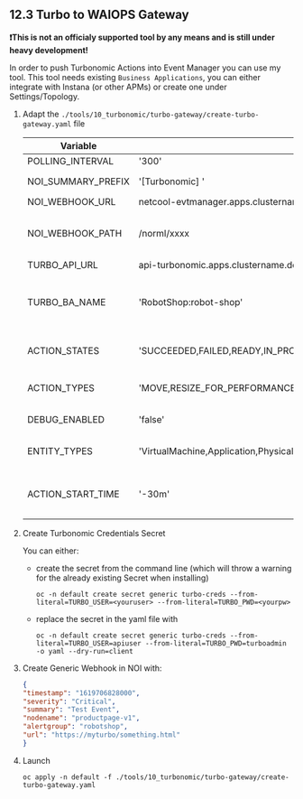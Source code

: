 ## 12.3 Turbo to WAIOPS Gateway

**❗This is not an officialy supported tool by any means and is still under heavy development!**

In order to push Turbonomic Actions into Event Manager you can use my tool.
This tool needs existing `Business Applications`, you can either integrate with Instana (or other APMs) or create one under Settings/Topology.

1. Adapt the `./tools/10_turbonomic/turbo-gateway/create-turbo-gateway.yaml` file 

	| Variable | Default Value | Description |
	| -------- | ------------- | ----------- |
	|POLLING_INTERVAL| '300' | Poll every X seconds |
	|NOI_SUMMARY_PREFIX| '[Turbonomic] ' | Prefix in the event summary |
	|NOI_WEBHOOK_URL| netcool-evtmanager.apps.clustername.domain | Event Manager hostname |
	|NOI_WEBHOOK_PATH| /norml/xxxx | Webhook URL from Event Manager (does not inclue the hostname, only `/norml/xxxx`) |
	|TURBO_API_URL| api-turbonomic.apps.clustername.domain | Turbonomic API URL |
	|TURBO_BA_NAME| 'RobotShop:robot-shop'| Turbonomic application name in the format APPNAME:ALERTGROUP. This links an alertgroup with an application |
	|ACTION_STATES| 'SUCCEEDED,FAILED,READY,IN_PROGRESS' | The list of ACTION_STATES to filter on |
	|ACTION_TYPES| 'MOVE,RESIZE_FOR_PERFORMANCE,RESIZE_FOR_EFFICIENCY,RESIZE' | The list of ACTION_TYPES to filter on |
	|DEBUG_ENABLED| 'false' | Enable additional log output |
	|ENTITY_TYPES| 'VirtualMachine,Application,PhysicalMachine,ContainerSpec,WorkloadController,Container' | The list of ENTITY_TYPES to filter on |
	|ACTION_START_TIME| '-30m'| Period of time in which actions are retrieved. E.g. -5m, -30m, -1h, -1d, -3d, -7d | 

2. Create Turbonomic Credentials Secret

	You can either:
	
	- create the secret from the command line (which will throw a warning for the already existing Secret when installing)
	
		```
		oc -n default create secret generic turbo-creds --from-literal=TURBO_USER=<youruser> --from-literal=TURBO_PWD=<yourpw>
		```
	
	
	- replace the secret in the yaml file with
	
	
		```
		oc -n default create secret generic turbo-creds --from-literal=TURBO_USER=apiuser --from-literal=TURBO_PWD=turboadmin -o yaml --dry-run=client
		```
		
3. Create Generic Webhook in NOI with:

	```json
	{
	"timestamp": "1619706828000",
	"severity": "Critical",
	"summary": "Test Event",
	"nodename": "productpage-v1",
	"alertgroup": "robotshop",
	"url": "https://myturbo/something.html"
	}
	```
4. Launch 

	```shell
	oc apply -n default -f ./tools/10_turbonomic/turbo-gateway/create-turbo-gateway.yaml
	```
